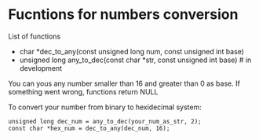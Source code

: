 # Fucntions for numbers conversion

List of functions
- char *dec_to_any(const unsigned long num, const unsigned int base)
- unsigned long any_to_dec(const char *str, const unsigned int base) # in development

You can yous any number smaller than 16 and greater than 0 as base. If something went wrong, functions return NULL

To convert your number from binary to hexidecimal system:
```
unsigned long dec_num = any_to_dec(your_num_as_str, 2);
const char *hex_num = dec_to_any(dec_num, 16);
```
